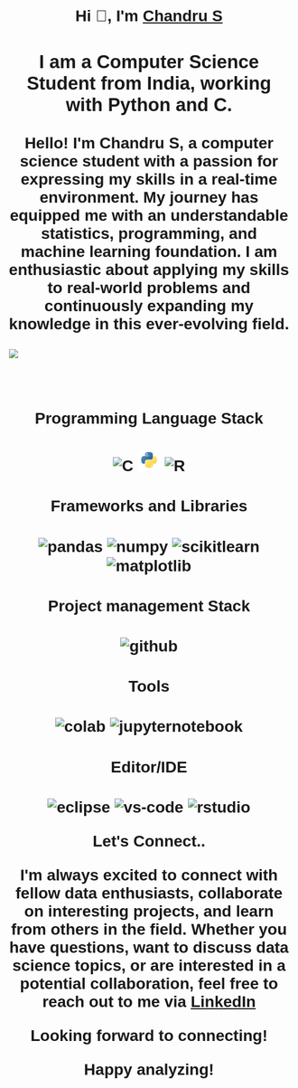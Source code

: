 <h1 align="center"><font face="Arial">Hi 👋, I'm <a href="https://www.linkedin.com/in/chandru-s-58856b267/" target="_blank" rel="noreferrer">Chandru S</a>
<h3 align="center"><font face="Arial">I am a Computer Science Student from India, working with Python and C.</font></h3>

  Hello! I'm Chandru S, a computer science student with a passion for expressing my skills in a real-time environment. My journey has equipped me with an understandable statistics, programming, and machine learning foundation. I am enthusiastic about applying my skills to real-world problems and continuously expanding my knowledge in this ever-evolving field.

  
<img align="right" src="https://user-images.githubusercontent.com/74038190/212749447-bfb7e725-6987-49d9-ae85-2015e3e7cc41.gif" width="500">
<br><br>

#### Programming Language Stack
<img src="https://www.shutterstock.com/image-vector/c-language-logo-simple-colours-600nw-2113921046.jpg" alt="C" title="C" width="40" height="40"/>
<img src="https://raw.githubusercontent.com/github/explore/80688e429a7d4ef2fca1e82350fe8e3517d3494d/topics/python/python.png" alt="python" title="python" width="40" height="40"/>
<img src="https://upload.wikimedia.org/wikipedia/commons/thumb/1/1b/R_logo.svg/1200px-R_logo.svg.png" alt="R" title="R" width="40" height="30"/>

#### Frameworks and Libraries
<img src="https://encrypted-tbn0.gstatic.com/images?q=tbn:ANd9GcQ-NEICv1aGTvDRncdvM_fXoah5SNWx4pXAvg&s" alt="pandas" title="pandas" width="60" height="40"/>
<img src="https://upload.wikimedia.org/wikipedia/commons/thumb/3/31/NumPy_logo_2020.svg/2560px-NumPy_logo_2020.svg.png" alt="numpy" title="numpy" width="70" height="40"/>
<img src="https://upload.wikimedia.org/wikipedia/commons/thumb/0/05/Scikit_learn_logo_small.svg/2560px-Scikit_learn_logo_small.svg.png" alt="scikitlearn" title="scikitlearn" width="70" height="40"/>
<img src="https://media.licdn.com/dms/image/D4D12AQFq38cGkv_oHQ/article-cover_image-shrink_600_2000/0/1679493396295?e=2147483647&v=beta&t=VbHivrsD3KbirknCmH5nq0TIEZxtIi7u2PuZXXiOYow" alt="matplotlib" title="matplotlib" width="40" height="40"/>


#### Project management Stack
<img src="https://cdn.pixabay.com/photo/2022/01/30/13/33/github-6980894_1280.png" alt="github" title="github" width="40" height="40"/>

#### Tools
<img src="https://upload.wikimedia.org/wikipedia/commons/thumb/d/d0/Google_Colaboratory_SVG_Logo.svg/1280px-Google_Colaboratory_SVG_Logo.svg.png" alt="colab" title="colab" width="60" height="40"/>
<img src="https://nightingalehq.ai/knowledgebase/glossary/what-is-jupyter/jupyter.jpg" alt="jupyternotebook" title="jupyternotebook" width="60" height="40"/>

#### Editor/IDE
<img src="https://encrypted-tbn0.gstatic.com/images?q=tbn:ANd9GcSdZ7bKbm3ERJE1kRDBndCZLGr7nCIgTYaMxA&s" alt="eclipse" title="eclipse" width="70" height="40"/>
<img src="https://seeklogo.com/images/V/visual-studio-code-logo-284BC24C39-seeklogo.com.png" alt="vs-code" title="vs-code" width="40" height="40"/>
<img src="https://cdn.icon-icons.com/icons2/1381/PNG/512/rstudio_94807.png" alt="rstudio" title="rstudio" width="40" height="40"/>


<p align="center">Let's Connect..
</p>

I'm always excited to connect with fellow data enthusiasts, collaborate on interesting projects, and learn from others in the field. Whether you have questions, want to discuss data science topics, or are interested in a potential collaboration, feel free to reach out to me via <a href="https://www.linkedin.com/in/chandru-s-58856b267/" target="_blank" rel="noreferrer">LinkedIn</a>

Looking forward to connecting!

<p align="center">
Happy analyzing!
</p>

